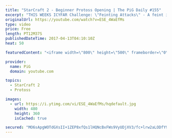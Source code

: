 ```yaml
---
title: "StarCraft 2 - Beginner Protoss Opening | The PiG Daily #155"
excerpt: "THIS WEEKS ICYFAR Challenge: \"Feinting Attacks\" - A feint is where you give the impression of attacking in one place where its fake or just a small distraction from the real thrust of your attack. Examples: Using empty drops or hallucinations to pull your opponent out of position!  Send submissions to"
originalUrl: https://youtube.com/watch?v=ESE_4WaEfMs
type: video
price: Free
length: PT12M37S
publishedDateTime: 2017-04-13T04:10:10Z
heat: 50

featuredContent: "<iframe width=\"800\" height=\"500\" frameborder=\"0\" src=\"https://www.youtube.com/embed/ESE_4WaEfMs\" allow=\"accelerometer; autoplay; encrypted-media; gyroscope; picture-in-picture\" allowfullscreen></iframe>"

provider:
  name: PiG
  domain: youtube.com

topics:
  - StarCraft 2
  - Protoss

images:
  - url: https://i.ytimg.com/vi/ESE_4WaEfMs/hqdefault.jpg
    width: 480
    height: 360
    isCached: true

secured: "MO6sApgWOTdGXsII+1ZEP8xfQs1lHQNcBxFWs9VyUDjXV3/fc+lrw2aLODfY9FBAWCPgjs1inVxEJOWAZkFV/AwcjT0lWM8IMBbnP66dxe8SzLlwwJh5LFt2/9OkJKbeZnCIYGDrj8NsIIoARvnK57tPKhm99UGXpzFS4+tdFHqdEh6pZ8xdfEBkeIm+xatCVWMbflGTcv8hoxQfSI0cl6bX7cfmtwoC71qGvv1r5nkLWWsDhiz9ip1APNK+gE0fPEI6RF93HZsdyVB22cGxtz/Qta1w04b+EluJEDEQXHJH/YYwU5bO4G7xmSrNYB94Oj25ez8/6vEqIjG1AyCv0fU6pVq9M/vAsvOFmxSkR9amjWqwiMa7pfxPLgKzBSNl2EbFJx3xXkLqS1FykmwbwaGekg4YIS33MEqiA6Rs+bQ=;AlR0DC0JIOgJTQXt1OvmdQ=="
---
```


